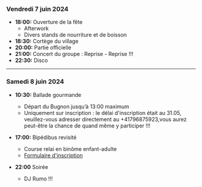 ### Vendredi 7 juin 2024

* **18:00:** Ouverture de la fête
    * Afterwork
    * Divers stands de nourriture et de boisson
* **18:30:** Cortège du village
* **20:00:** Partie officielle
* **21:00:** Concert du groupe : Reprise - Reprise !!!
* **22:30:** Disco

---

### Samedi 8 juin 2024

* **10:30:** Ballade gourmande
    * Départ du Bugnon jusqu’à 13:00 maximum
    * Uniquement sur inscription : le délai d'inscription était au 31.05, veuillez-vous adresser directement au +41796875923,vous aurez peut-être la chance de quand même y participer !!!

* **17:00:** Bipédibus revisité
    * Course relai en binôme enfant-adulte
    * <a class="btn" href="https://docs.google.com/forms/d/e/1FAIpQLSdLsYEkdGROmuKlpnMb1XbJE9THYkISr7Z9LMEA5p7TfqWw-w/viewform?pli=1" target="_blank">Formulaire d'inscription</a>
* **22:00** Soirée
    * DJ Rumo !!!
   
